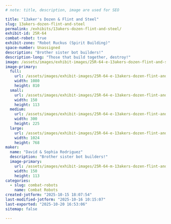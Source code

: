 ```yaml
---
# note: title, description, image are used for SEO

title: "13aker's Dozen & Flint and Steel"
slug: 13akers-dozen-flint-and-steel
permalink: /exhibits/13akers-dozen-flint-and-steel/
exhibit-id: 25R-64
combat-robot: true
exhibit-zone: "Robot Ruckus (Spirit Building)"
space-number: Unassigned
description: "Brother sister bot builders!"
description-long: "Those that build together, destroy!"
image: /assets/images/exhibit-images/25R-64-e-13akers-dozen-flint-and-steel-flint-and-steel-818-300x225.jpg
image-primary: 
  full:
    url: /assets/images/exhibit-images/25R-64-e-13akers-dozen-flint-and-steel-flint-and-steel-818-full.jpg
    width: 1080
    height: 810
  small:
    url: /assets/images/exhibit-images/25R-64-e-13akers-dozen-flint-and-steel-flint-and-steel-818-150x113.jpg
    width: 150
    height: 113
  medium:
    url: /assets/images/exhibit-images/25R-64-e-13akers-dozen-flint-and-steel-flint-and-steel-818-300x225.jpg
    width: 300
    height: 225
  large:
    url: /assets/images/exhibit-images/25R-64-e-13akers-dozen-flint-and-steel-flint-and-steel-818-1024x768.jpg
    width: 1024
    height: 768
maker: 
  name: "David & Sophia Rodriguez"
  description: "Brother sister bot builders!"
  image-primary:
    url: /assets/images/exhibit-images/25R-64-m-13akers-dozen-flint-and-steel-flint-and-steel-300x225.jpg
    width: 150
    height: 113
categories: 
  - slug: combat-robots
    name: Combat Robots
created-jotform: "2025-10-15 18:07:54"
last-modified-jotform: "2025-10-16 10:15:07"
last-exported: "2025-10-20 16:53:06"
sitemap: false

---
```

